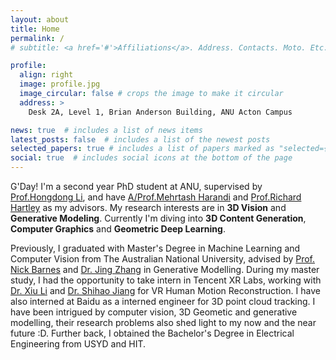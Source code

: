 ```yaml
---
layout: about
title: Home
permalink: /
# subtitle: <a href='#'>Affiliations</a>. Address. Contacts. Moto. Etc.

profile:
  align: right
  image: profile.jpg
  image_circular: false # crops the image to make it circular
  address: >
    Desk 2A, Level 1, Brian Anderson Building, ANU Acton Campus

news: true  # includes a list of news items
latest_posts: false  # includes a list of the newest posts
selected_papers: true # includes a list of papers marked as "selected={true}"
social: true  # includes social icons at the bottom of the page
---
```


G'Day! I'm a second year PhD student at ANU, supervised by [Prof.Hongdong Li](https://users.cecs.anu.edu.au/~hongdong/), and have [A/Prof.Mehrtash Harandi](https://sites.google.com/site/mehrtashharandi/) and [Prof.Richard Hartley](https://scholar.google.com.au/citations?user=cHia5p0AAAAJ&hl=en) as my advisors. My research interests are in **3D Vision** and **Generative Modeling**. 
 Currently I'm diving into **3D Content Generation**, **Computer Graphics** and **Geometric Deep Learning**.

Previously, I graduated with Master's Degree in Machine Learning and Computer Vision from The Australian National University, advised by [Prof. Nick Barnes](http://users.cecs.anu.edu.au/~nmb/) and [Dr. Jing Zhang](https://jingzhang617.github.io/) in Generative Modelling. During my master study, I had the opportunity to take intern in Tencent XR Labs, working with [Dr. Xiu Li](https://lixiulive.com/) and [Dr. Shihao Jiang](https://zacjiang.github.io/) for VR Human Motion Reconstruction. I have also interned at Baidu as a interned engineer for 3D point cloud tracking. I have been intrigued by computer vision, 3D Geometic and generative modelling, their research problems also shed light to my now and the near future :D. Further back, I obtained the Bachelor's Degree in Electrical Engineering from USYD and HIT.




